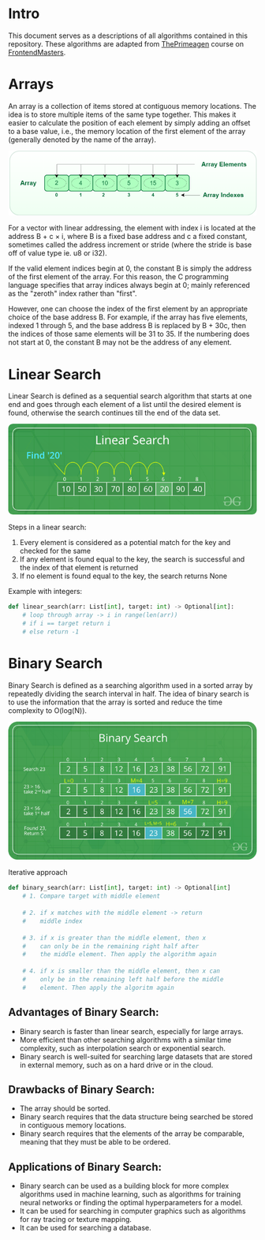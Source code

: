 # Intro

This document serves as a descriptions of all algorithms contained in this 
repository. These algorithms are adapted from 
[ThePrimeagen](https://frontendmasters.com/teachers/the-primeagen/)
course on [FrontendMasters](https://frontendmasters.com/).

# Arrays

An array is a collection of items stored at contiguous memory locations. The 
idea is to store multiple items of the same type together. This makes it easier 
to calculate the position of each element by simply adding an offset to a base 
value, i.e., the memory location of the first element of the array 
(generally denoted by the name of the array).

![From geeksforgeeks](images/array1.png)

For a vector with linear addressing, the element with index i is located at the 
address B + c × i, where B is a fixed base address and c a fixed constant, 
sometimes called the address increment or stride (where the stride is base off 
of value type ie. u8 or i32).

If the valid element indices begin at 0, the constant B is simply the address 
of the first element of the array. For this reason, the C programming language 
specifies that array indices always begin at 0; mainly referenced as the 
"zeroth" index rather than "first".

However, one can choose the index of the first element by an appropriate choice 
of the base address B. For example, if the array has five elements, indexed 1 
through 5, and the base address B is replaced by B + 30c, then the indices of 
those same elements will be 31 to 35. If the numbering does not start at 0, 
the constant B may not be the address of any element.

# Linear Search

Linear Search is defined as a sequential search algorithm that starts at one 
end and goes through each element of a list until the desired element is found, 
otherwise the search continues till the end of the data set.

![from geeksforgeeks](images/Linear-Search.png)

Steps in a linear search:
1. Every element is considered as a potential match for the key and 
checked for the same
2. If any element is found equal to the key, the search is successful and the 
index of that element is returned
3. If no element is found equal to the key, the search returns None

Example with integers:
``` python
def linear_search(arr: List[int], target: int) -> Optional[int]:
    # loop through array -> i in range(len(arr))
    # if i == target return i
    # else return -1
```

# Binary Search
Binary Search is defined as a searching algorithm used in a sorted array by 
repeatedly dividing the search interval in half. The idea of binary search is 
to use the information that the array is sorted and reduce the time 
complexity to O(log(N)).

![from geeksforgeeks](images/BinarySearch.png)

Iterative approach
``` python
def binary_search(arr: List[int], target: int) -> Optional[int]
    # 1. Compare target with middle element

    # 2. if x matches with the middle element -> return 
    #    middle index

    # 3. if x is greater than the middle element, then x 
    #    can only be in the remaining right half after 
    #    the middle element. Then apply the algorithm again

    # 4. if x is smaller than the middle element, then x can 
    #    only be in the remaining left half before the middle 
    #    element. Then apply the algoritm again
```

## Advantages of Binary Search:
* Binary search is faster than linear search, especially for large arrays.
* More efficient than other searching algorithms with a similar time 
  complexity, such as interpolation search or exponential search.
* Binary search is well-suited for searching large datasets that 
  are stored in external memory, such as on a hard drive or in the cloud.

## Drawbacks of Binary Search:
* The array should be sorted.
* Binary search requires that the data structure being searched be 
  stored in contiguous memory locations. 
* Binary search requires that the elements of the array be comparable, 
  meaning that they must be able to be ordered.

## Applications of Binary Search:
* Binary search can be used as a building block for more complex 
  algorithms used in machine learning, such as algorithms for training 
  neural networks or finding the optimal hyperparameters for a model.
* It can be used for searching in computer graphics such as algorithms 
  for ray tracing or texture mapping.
* It can be used for searching a database.
